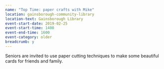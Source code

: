 ```yaml
---
name: "Top Time: paper crafts with Mike"
location: gainsborough-community-library
location-text: Gainsborough Library
event-start-date: 2019-02-25
event-start-time: 1400
event-end-time: 1600
event-category: older
breadcrumb: y
---
```


Seniors are invited to use paper cutting techniques to make some beautiful cards for friends and family.
